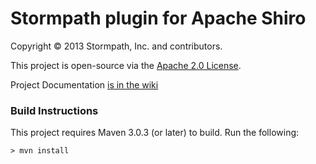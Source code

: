 # Stormpath plugin for Apache Shiro #

Copyright &copy; 2013 Stormpath, Inc. and contributors.

This project is open-source via the [Apache 2.0 License](http://www.apache.org/licenses/LICENSE-2.0).

Project Documentation [is in the wiki](https://github.com/stormpath/stormpath-shiro/wiki)

### Build Instructions ###

This project requires Maven 3.0.3 (or later) to build.  Run the following:

`> mvn install`




